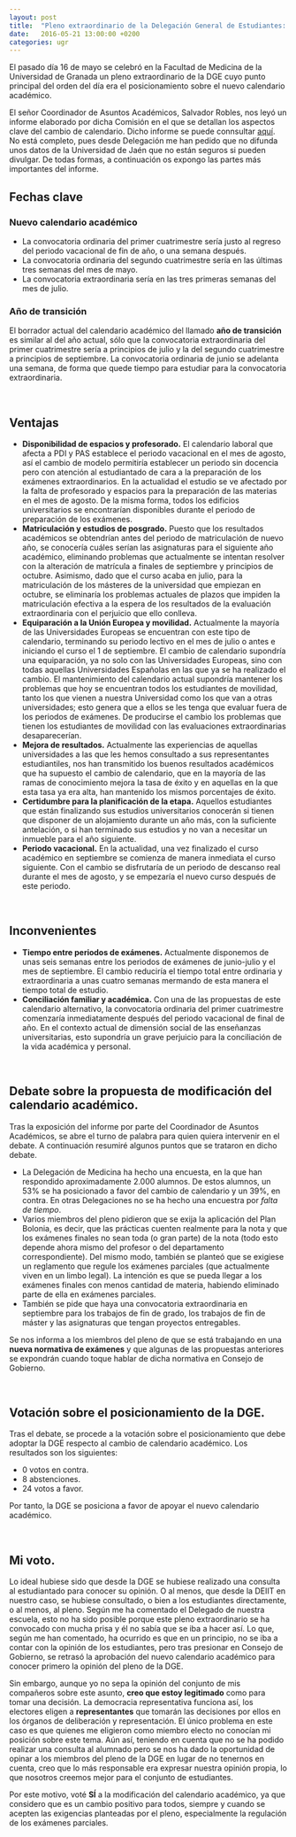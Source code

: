 ```yaml
---
layout: post
title:  "Pleno extraordinario de la Delegación General de Estudiantes: posicionamiento sobre el calendario académico."
date:   2016-05-21 13:00:00 +0200
categories: ugr
---
```


El pasado día 16 de mayo se celebró en la Facultad de Medicina de la Universidad de Granada un pleno extraordinario de la DGE cuyo punto principal del orden del día era el posicionamiento sobre el nuevo calendario académico.

El señor Coordinador de Asuntos Académicos, Salvador Robles, nos leyó un informe elaborado por dicha Comisión en el que se detallan los aspectos clave del cambio de calendario. Dicho informe se puede connsultar [aquí](https://www.dropbox.com/s/0zeytvwylvwjyzu/informe.pdf?dl=1). No está completo, pues desde Delegación me han pedido que no difunda unos datos de la Universidad de Jaén que no están seguros si pueden divulgar. De todas formas, a continuación os expongo las partes más importantes del informe.

## Fechas clave

### Nuevo calendario académico


- La convocatoria ordinaria del primer cuatrimestre sería justo al regreso del periodo vacacional de fin de año, o una semana después.
- La convocatoria ordinaria del segundo cuatrimestre sería en las últimas tres semanas del mes de mayo.
- La convocatoria extraordinaria sería en las tres primeras semanas del mes de julio.

### Año de transición

El borrador actual del calendario académico del llamado **año de transición** es similar al del año actual, sólo que la convocatoria extraordinaria del primer cuatrimestre sería a principios de julio y la del segundo cuatrimestre a principios de septiembre. La convocatoria ordinaria de junio se adelanta una semana, de forma que quede tiempo para estudiar para la convocatoria extraordinaria.

<br>

## Ventajas

- **Disponibilidad de espacios y profesorado.** El calendario laboral que afecta a PDI y PAS establece el periodo vacacional en el mes de agosto, así el cambio de modelo permitiría establecer un periodo sin docencia pero con atención al estudiantado de cara a la preparación de los exámenes extraordinarios. En la actualidad el estudio se ve afectado por la falta de profesorado y espacios para la preparación de las materias en el mes de agosto. De la misma forma, todos los edificios universitarios se encontrarían disponibles durante el periodo de preparación de los exámenes.
- **Matriculación y estudios de posgrado.** Puesto que los resultados académicos se obtendrían antes del periodo de matriculación de nuevo año, se conocería cuáles serían las asignaturas para el siguiente año académico, eliminando problemas que actualmente se intentan resolver con la alteración de matrícula a finales de septiembre y principios de octubre. Asimismo, dado que el curso acaba en julio, para la matriculación de los másteres de la universidad que empiezan en octubre, se eliminaría los problemas actuales de plazos que impiden la matriculación efectiva a la espera de los resultados de la evaluación extraordinaria con el perjuicio que ello conlleva.
- **Equiparación a la Unión Europea y movilidad.** Actualmente la mayoría de las Universidades Europeas se encuentran con este tipo de calendario, terminando su periodo lectivo en el mes de julio o antes e iniciando el curso el 1 de septiembre. El cambio de calendario supondría una equiparación, ya no solo con las Universidades Europeas, sino con todas aquellas Universidades Españolas en las que ya se ha realizado el cambio. El mantenimiento del calendario actual supondría mantener los problemas que hoy se encuentran todos los estudiantes de movilidad, tanto los que vienen a nuestra Universidad como los que van a otras universidades; esto genera que a ellos se les tenga que evaluar fuera de los periodos de exámenes. De producirse el cambio los problemas que tienen los estudiantes de movilidad con las evaluaciones extraordinarias desaparecerían.
- **Mejora de resultados.** Actualmente las experiencias de aquellas universidades a las que les hemos consultado a sus representantes estudiantiles, nos han transmitido los buenos resultados académicos que ha supuesto el cambio de calendario, que en la mayoría de las ramas de conocimiento mejora la tasa de éxito y en aquellas en la que esta tasa ya era alta, han mantenido los mismos porcentajes de éxito.
- **Certidumbre para la planificación de la etapa.** Aquellos estudiantes que están finalizando sus estudios universitarios conocerán si tienen que disponer de un alojamiento durante un año más, con la suficiente antelación, o si han terminado sus estudios y no van a necesitar un inmueble para el año siguiente.
- **Periodo vacacional.** En la actualidad, una vez finalizado el curso académico en septiembre se comienza de manera inmediata el curso siguiente. Con el cambio se disfrutaría de un periodo de descanso real durante el mes de agosto, y se empezaría el nuevo curso después de este periodo.

<br>

## Inconvenientes

- **Tiempo entre periodos de exámenes.** Actualmente disponemos de unas seis semanas entre los periodos de exámenes de junio-julio y el mes de septiembre. El cambio reduciría el tiempo total entre ordinaria y extraordinaria a unas cuatro semanas mermando de esta manera el tiempo total de estudio.
- **Conciliación familiar y académica.** Con una de las propuestas de este calendario alternativo, la convocatoria ordinaria del primer cuatrimestre comenzaría inmediatamente después del periodo vacacional de final de año. En el contexto actual de dimensión social de las enseñanzas universitarias, esto supondría un grave perjuicio para la conciliación de la vida académica y personal.

<br>

## Debate sobre la propuesta de modificación del calendario académico.

Tras la exposición del informe por parte del Coordinador de Asuntos Académicos, se abre el turno de palabra para quien quiera intervenir en el debate. A continuación resumiré algunos puntos que se trataron en dicho debate.

- La Delegación de Medicina ha hecho una encuesta, en la que han respondido aproximadamente 2.000 alumnos. De estos alumnos, un 53% se ha posicionado a favor del cambio de calendario y un 39%, en contra. En otras Delegaciones no se ha hecho una encuestra por *falta de tiempo*.
- Varios miembros del pleno pidieron que se exija la aplicación del Plan Bolonia, es decir, que las prácticas cuenten realmente para la nota y que los exámenes finales no sean toda (o gran parte) de la nota (todo esto depende ahora mismo del profesor o del departamento correspondiente). Del mismo modo, también se planteó que se exigiese un reglamento que regule los exámenes parciales (que actualmente viven en un limbo legal). La intención  es que se pueda llegar a los exámenes finales con menos cantidad de materia, habiendo eliminado parte de ella en exámenes parciales.
- También se pide que haya una convocatoria extraordinaria en septiembre para los trabajos de fin de grado, los trabajos de fin de máster y las asignaturas que tengan proyectos entregables.

Se nos informa a los miembros del pleno de que se está trabajando en una **nueva normativa de exámenes** y que algunas de las propuestas anteriores se expondrán cuando toque hablar de dicha normativa en Consejo de Gobierno.

<br>

## Votación sobre el posicionamiento de la DGE.

Tras el debate, se procede a la votación sobre el posicionamiento que debe adoptar la DGE respecto al cambio de calendario académico. Los resultados son los siguientes:

- 0 votos en contra.
- 8 abstenciones.
- 24 votos a favor.

Por tanto, la DGE se posiciona a favor de apoyar el nuevo calendario académico.

<br>

## Mi voto.

Lo ideal hubiese sido que desde la DGE se hubiese realizado una consulta al estudiantado para conocer su opinión. O al menos, que desde la DEIIT en nuestro caso, se hubiese consultado, o bien a los estudiantes directamente, o al menos, al pleno. Según me ha comentado el Delegado de nuestra escuela, esto no ha sido posible porque este pleno extraordinario se ha convocado con mucha prisa y él no sabía que se iba a hacer así. Lo que, según me han comentado, ha ocurrido es que en un principio, no se iba a contar con la opinión de los estudiantes, pero tras presionar en Consejo de Gobierno, se retrasó la aprobación del nuevo calendario académico para conocer primero la opinión del pleno de la DGE.

Sin embargo, aunque yo no sepa la opinión del conjunto de mis compañeros sobre este asunto, **creo que estoy legitimado** como para tomar una decisión. La democracia representativa funciona así, los electores eligen a **representantes** que tomarán las decisiones por ellos en los órganos de deliberación y representación. El único problema en este caso es que quienes me eligieron como miembro electo no conocían mi posición sobre este tema. Aún así, teniendo en cuenta que no se ha podido realizar una consulta al alumnado pero se nos ha dado la oportunidad de opinar a los miembros del pleno de la DGE en lugar de no tenernos en cuenta, creo que lo más responsable era expresar nuestra opinión propia, lo que nosotros creemos mejor para el conjunto de estudiantes.

Por este motivo, voté **SÍ** a la modificación del calendario académico, ya que considero que es un cambio positivo para todos, siempre y cuando se acepten las exigencias planteadas por el pleno, especialmente la regulación de los exámenes parciales.
